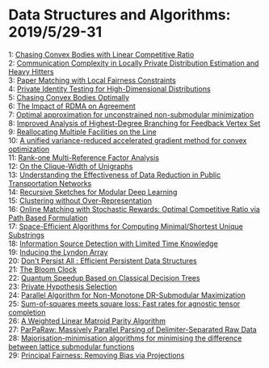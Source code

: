 # Data Structures and Algorithms: 2019/5/29-31  
1: [Chasing Convex Bodies with Linear Competitive Ratio](https://doi.org/10.48550/arXiv.1905.11877)  
2: [Communication Complexity in Locally Private Distribution Estimation and  Heavy Hitters](https://doi.org/10.48550/arXiv.1905.11888)  
3: [Paper Matching with Local Fairness Constraints](https://doi.org/10.48550/arXiv.1905.11924)  
4: [Private Identity Testing for High-Dimensional Distributions](https://doi.org/10.48550/arXiv.1905.11947)  
5: [Chasing Convex Bodies Optimally](https://doi.org/10.48550/arXiv.1905.11968)  
6: [The Impact of RDMA on Agreement](https://doi.org/10.48550/arXiv.1905.12143)  
7: [Optimal approximation for unconstrained non-submodular minimization](https://doi.org/10.48550/arXiv.1905.12145)  
8: [Improved Analysis of Highest-Degree Branching for Feedback Vertex Set](https://doi.org/10.48550/arXiv.1905.12233)  
9: [Reallocating Multiple Facilities on the Line](https://doi.org/10.48550/arXiv.1905.12379)  
10: [A unified variance-reduced accelerated gradient method for convex  optimization](https://doi.org/10.48550/arXiv.1905.12412)  
11: [Rank-one Multi-Reference Factor Analysis](https://doi.org/10.48550/arXiv.1905.12442)  
12: [On the Clique-Width of Unigraphs](https://doi.org/10.48550/arXiv.1905.12461)  
13: [Understanding the Effectiveness of Data Reduction in Public  Transportation Networks](https://doi.org/10.48550/arXiv.1905.12477)  
14: [Recursive Sketches for Modular Deep Learning](https://doi.org/10.48550/arXiv.1905.12730)  
15: [Clustering without Over-Representation](https://doi.org/10.48550/arXiv.1905.12753)  
16: [Online Matching with Stochastic Rewards: Optimal Competitive Ratio via  Path Based Formulation](https://doi.org/10.48550/arXiv.1905.12778)  
17: [Space-Efficient Algorithms for Computing Minimal/Shortest Unique  Substrings](https://doi.org/10.48550/arXiv.1905.12854)  
18: [Information Source Detection with Limited Time Knowledge](https://doi.org/10.48550/arXiv.1905.12913)  
19: [Inducing the Lyndon Array](https://doi.org/10.48550/arXiv.1905.12987)  
20: [Don't Persist All : Efficient Persistent Data Structures](https://doi.org/10.48550/arXiv.1905.13011)  
21: [The Bloom Clock](https://doi.org/10.48550/arXiv.1905.13064)  
22: [Quantum Speedup Based on Classical Decision Trees](https://doi.org/10.48550/arXiv.1905.13095)  
23: [Private Hypothesis Selection](https://doi.org/10.48550/arXiv.1905.13229)  
24: [Parallel Algorithm for Non-Monotone DR-Submodular Maximization](https://doi.org/10.48550/arXiv.1905.13272)  
25: [Sum-of-squares meets square loss: Fast rates for agnostic tensor  completion](https://doi.org/10.48550/arXiv.1905.13283)  
26: [A Weighted Linear Matroid Parity Algorithm](https://doi.org/10.48550/arXiv.1905.13371)  
27: [ParPaRaw: Massively Parallel Parsing of Delimiter-Separated Raw Data](https://doi.org/10.48550/arXiv.1905.13415)  
28: [Majorisation-minimisation algorithms for minimising the difference  between lattice submodular functions](https://doi.org/10.48550/arXiv.1905.13492)  
29: [Principal Fairness: Removing Bias via Projections](https://doi.org/10.48550/arXiv.1905.13651)  